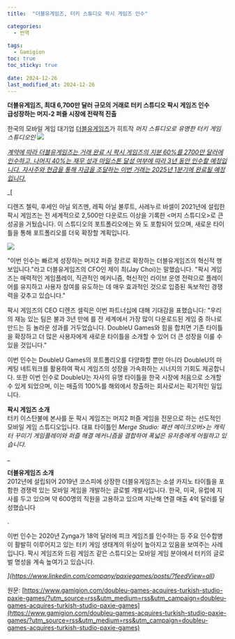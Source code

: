 ```yaml
---
title:  "더블유게임즈, 터키 스튜디오 팍시 게임즈 인수"

categories:
  - 번역
  
tags:
  - Gamigion
toc: true
toc_sticky: true
 
date: 2024-12-26
last_modified_at: 2024-12-26
---
```

**더블유게임즈, 최대 6,700만 달러 규모의 거래로 터키 스튜디오 팍시 게임즈 인수**  
**급성장하는 머지-2 퍼즐 시장에 전략적 진출**

한국의 모바일 게임 대기업 [더블유게임즈](https://www.linkedin.com/company/doubleugames/)가 히트작 _머지 스튜디오로 유명한 터키 게임 스튜디오인 [![](https://www.gamigion.com/wp-content/uploads/2024/12/Paxie-1240x698.webp)](https://www.linkedin.com/company/paxiegames/posts/?feedView=all)_ 

_[계약에 따라 더블유게임즈는 거래 완료 시 팍시 게임즈의 지분 60%를 2700만 달러에 인수하고, 나머지 40%는 재무 성과 마일스톤 달성 여부에 따라 3년 동안 인수할 예정입니다. 자사주와 현금을 통해 자금을 조달하는 이번 거래는 2025년 1분기에 완료될 예정입니다.](https://www.linkedin.com/company/paxiegames/posts/?feedView=all)_

_[

디렌즈 첼릭, 후세인 아닐 외즈멘, 레픽 아닐 불루트, 사레누르 바셀이 2021년에 설립한 팍시 게임즈는 전 세계적으로 2,500만 다운로드 이상을 기록한 <머지 스튜디오>로 큰 성공을 거뒀습니다. 이 스튜디오의 포트폴리오에는 와 도 포함되어 있으며, 새로운 타이틀을 통해 포트폴리오를 더욱 확장할 계획입니다.

![](https://www.gamigion.com/wp-content/uploads/2024/12/image-19.png)

"이번 인수는 빠르게 성장하는 머지2 퍼즐 장르로 확장하는 더블유게임즈의 혁신적 행보입니다."라고 더블유게임즈의 CFO인 제이 최(Jay Choi)는 말했습니다. "팍시 게임즈는 매력적인 게임플레이, 직관적인 메커니즘, 혁신적인 라이브 운영 전략으로 플레이어를 유지하고 사용자 참여를 유도하는 데 매우 효과적인 것으로 입증된 독보적인 경쟁력을 갖추고 있습니다."

팍시 게임즈의 CEO 디렌즈 셀릭은 이번 파트너십에 대해 기대감을 표했습니다: "우리의 재능 있는 팀은 불과 3년 만에 를 전 세계에서 가장 많이 다운로드된 게임 중 하나로 만드는 등 놀라운 성과를 거두었습니다. DoubleU Games와 힘을 합치면 기존 타이틀을 확장하고 더 많은 사용자에게 새로운 타이틀을 소개할 수 있어 더 큰 성장을 이룰 수 있을 것입니다."

이번 인수는 DoubleU Games의 포트폴리오를 다양화할 뿐만 아니라 DoubleU의 마케팅 네트워크를 활용하여 팍시 게임즈의 성장을 가속화하는 시너지의 기회도 제공합니다. 또한 이번 인수로 DoubleU는 자사의 유명 타이틀을 한국 시장에 처음으로 소개할 수 있게 되었으며, 이는 매출의 100%를 해외에서 창출하는 회사로서는 획기적인 일입니다.

**팍시 게임즈 소개**  
터키 이스탄불에 본사를 둔 팍시 게임즈는 머지2 퍼즐 게임을 전문으로 하는 선도적인 모바일 게임 스튜디오입니다. 대표 타이틀인 _Merge Studio: 패션 메이크오버>는 캐릭터 꾸미기 게임플레이와 퍼즐 해결 메커니즘을 결합하여 폭넓은 유저층에게 어필하고 있습니다._

_

**더블유게임즈 소개**  
2012년에 설립되어 2019년 코스피에 상장한 더블유게임즈는 소셜 카지노 타이틀을 포함한 경쟁력 있는 모바일 게임을 개발하는 글로벌 개발사입니다. 한국, 미국, 유럽에 지사를 두고 있으며 약 600명의 직원을 고용하고 있으며 지난해 연결 매출 4억 달러를 달성했습니다

.

이번 인수는 2020년 Zynga가 18억 달러에 피크 게임즈를 인수하는 등 주요 인수합병이 활발히 이루어지고 있는 터키 게임 생태계의 위상이 높아지고 있음을 보여주는 사례입니다. 팍시 게임즈와 드림 게임즈 같은 스튜디오는 모바일 게임 분야에서 터키의 글로벌 명성을 계속 높여가고 있습니다.

_](https://www.linkedin.com/company/paxiegames/posts/?feedView=all)_

원문: [https://www.gamigion.com/doubleu-games-acquires-turkish-studio-paxie-games/?utm_source=rss&utm_medium=rss&utm_campaign=doubleu-games-acquires-turkish-studio-paxie-games](https://www.gamigion.com/doubleu-games-acquires-turkish-studio-paxie-games/?utm_source=rss&utm_medium=rss&utm_campaign=doubleu-games-acquires-turkish-studio-paxie-games)